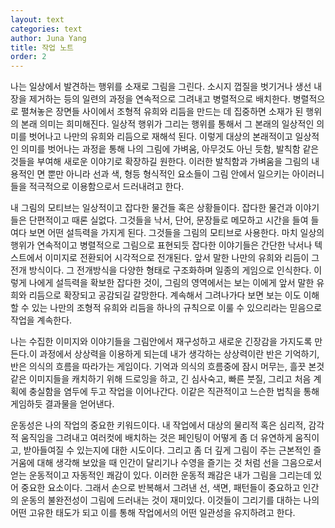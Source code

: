 ```yaml
---
layout: text
categories: text
author: Juna Yang
title: 작업 노트
order: 2
---
```


나는 일상에서 발견하는 행위를 소재로 그림을 그린다. 소시지 껍질을 벗기거나 생선 내장을 제거하는 등의 일련의 과정을 연속적으로 그려내고 병렬적으로 배치한다. 병렬적으로 펼쳐놓은 장면들 사이에서 조형적 유희와 리듬을 만드는 데 집중하면 소재가 된 행위의 본래 의미는 희미해진다. 일상적 행위가 그리는 행위를 통해서 그 본래의 일상적인 의미를 벗어나고 나만의 유희와 리듬으로 재해석 된다. 이렇게 대상의 본래적이고 일상적인 의미를 벗어나는 과정읕 통해 나의 그림에 가벼움, 아무것도 아닌 듯함, 발칙함 같은 것들을 부여해 새로운 이야기로 확장하길 원한다. 이러한 발칙함과 가벼움을 그림의 내용적인 면 뿐만 아니라 선과 색, 형등 형식적인 요소들이 그림 안에서 일으키는 아이러니들을 적극적으로 이용함으로서 드러내려고 한다.

내 그림의 모티브는 일상적이고 잡다한 물건들 혹은 상황들이다. 잡다한 물건과 이야기들은 단편적이고 때론 실없다. 그것들을 낙서, 단어, 문장들로 메모하고 시간을 들여 들여다 보면 어떤 설득력을 가지게 된다. 그것들을 그림의 모티브로 사용한다. 마치 일상의 행위가 연속적이고 병렬적으로 그림으로 표현되듯 잡다한 이야기들은 간단한 낙서나 텍스트에서 이미지로 전환되어 시각적으로 전개된다. 앞서 말한 나만의 유희와 리듬이 그 전개 방식이다. 그 전개방식을 다양한 형태로 구조화하며 일종의 게임으로 인식한다. 이렇게 나에게 설득력을 확보한 잡다한 것이, 그림의 영역에서는 보는 이에게 앞서 말한 유희와 리듬으로 확장되고 공감되길 갈망한다. 계속해서 그려나가다 보면 보는 이도 이해할 수 있는 나만의 조형적 유희와 리듬을 하나의 규칙으로 이룰 수 있으리라는 믿음으로 작업을 계속한다.

나는 수집한 이미지와 이야기들을 그림안에서 재구성하고 새로운 긴장감을 가지도록 만든다.이 과정에서 상상력을 이용하게 되는데 내가 생각하는 상상력이란 반은 기억하기, 반은 의식의 흐름을 따라가는 게임이다. 기억과 의식의 흐름중에 잠시 머무는, 흘끗 본것 같은 이미지들을 캐치하기 위해 드로잉을 하고, 긴 심사숙고, 빠른 붓질, 그리고 처음 계획에 충실함을 염두에 두고 작업을 이어나간다. 이같은 직관적이고 느슨한 법칙을 통해 게임하듯 결과물을 얻어낸다.

운동성은 나의 작업의 중요한 키워드이다. 내 작업에서 대상의 물리적 혹은 심리적, 감각적 움직임을 그려내고 여러컷에 배치하는 것은 페인팅이 어떻게 좀 더 유연하게 움직이고, 받아들여질 수 있는지에 대한 시도이다. 그리고 좀 더 깊게 그림이 주는 근본적인 즐거움에 대해 생각해 보았을 때 인간이 달리기나 수영을 즐기는 것 처럼 선을 그음으로서 얻는 운동적이고 자동적인 쾌감이 있다. 이러한 운동적 쾌감은 내가 그림을 그리는데 있어 중요한 요소이다. 그래서 손으로 반복해서 그려낸 선, 색면, 패턴들이 중요하고 인간의 운동의 불완전성이 그림에 드러내는 것이 재미있다. 이것들이 그리기를 대하는 나의 어떤 고유한 태도가 되고 이를 통해 작업에서의 어떤 일관성을 유지하려고 한다.
